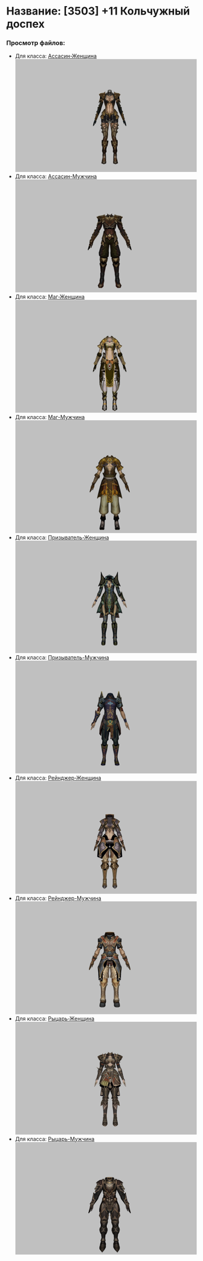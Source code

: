 # Название: [3503] +11 Кольчужный доспех

### Просмотр файлов:
- Для класса: [Ассасин-Женщина](Ассасин-Женщина)
![p070005.png](Ассасин-Женщина/p070005.png)
- Для класса: [Ассасин-Мужчина](Ассасин-Мужчина)
![p060005.png](Ассасин-Мужчина/p060005.png)
- Для класса: [Маг-Женщина](Маг-Женщина)
![p050003.png](Маг-Женщина/p050003.png)
- Для класса: [Маг-Мужчина](Маг-Мужчина)
![p040003.png](Маг-Мужчина/p040003.png)
- Для класса: [Призыватель-Женщина](Призыватель-Женщина)
![p090005.png](Призыватель-Женщина/p090005.png)
- Для класса: [Призыватель-Мужчина](Призыватель-Мужчина)
![p080005.png](Призыватель-Мужчина/p080005.png)
- Для класса: [Рейнджер-Женщина](Рейнджер-Женщина)
![p030002.png](Рейнджер-Женщина/p030002.png)
- Для класса: [Рейнджер-Мужчина](Рейнджер-Мужчина)
![p020002.png](Рейнджер-Мужчина/p020002.png)
- Для класса: [Рыцарь-Женщина](Рыцарь-Женщина)
![p010006.png](Рыцарь-Женщина/p010006.png)
- Для класса: [Рыцарь-Мужчина](Рыцарь-Мужчина)
![p000006.png](Рыцарь-Мужчина/p000006.png)
